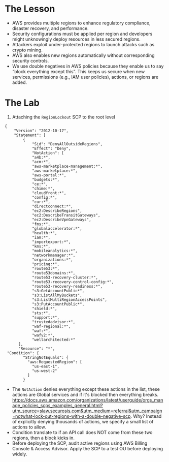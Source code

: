 # The Lesson

- AWS provides multiple regions to enhance regulatory compliance, disaster recovery, and performance.
- Security configurations must be applied per region and developers might unknowingly deploy resources in less secured regions.
- Attackers exploit under-protected regions to launch attacks such as crypto mining.
- AWS also enables new regions automatically without corresponding security controls.
- We use double negatives in AWS policies because they enable us to say “block everything except this”. This keeps us secure when new services, permissions (e.g., IAM user policies), actions, or regions are added.
# The Lab

1. Attaching the `RegionLockout` SCP to the root level
```
{
    "Version": "2012-10-17",
    "Statement": [
        {
            "Sid": "DenyAllOutsideRegions",
            "Effect": "Deny",
	        "NotAction": [
	        "a4b:*",
	        "acm:*",
	        "aws-marketplace-management:*",
	        "aws-marketplace:*",
	        "aws-portal:*",
	        "budgets:*",
	        "ce:*",
	        "chime:*",
	        "cloudfront:*",
	        "config:*",
	        "cur:*",
	        "directconnect:*",
	        "ec2:DescribeRegions",
	        "ec2:DescribeTransitGateways",
	        "ec2:DescribeVpnGateways",
	        "fms:*",
	        "globalaccelerator:*",
	        "health:*",
	        "iam:*",
	        "importexport:*",
	        "kms:*",
	        "mobileanalytics:*",
	        "networkmanager:*",
	        "organizations:*",
	        "pricing:*",
	        "route53:*",
	        "route53domains:*",
	        "route53-recovery-cluster:*",
	        "route53-recovery-control-config:*",
	        "route53-recovery-readiness:*",
	        "s3:GetAccountPublic*",
	        "s3:ListAllMyBuckets",
	        "s3:ListMultiRegionAccessPoints",
	        "s3:PutAccountPublic*",
	        "shield:*",
	        "sts:*",
	        "support:*",
	        "trustedadvisor:*",
	        "waf-regional:*",
	        "waf:*",
	        "wafv2:*",
	        "wellarchitected:*"
      ],
      "Resource": "*",
 "Condition": {
        "StringNotEquals": {
          "aws:RequestedRegion": [
            "us-east-1",
            "us-west-2"
          ]
        }
```

- The `NotAction` denies everything except these actions in the list, these actions are Global services and if it's blocked then everything breaks. https://docs.aws.amazon.com/organizations/latest/userguide/orgs_manage_policies_scps_examples_general.html?utm_source=slaw.securosis.com&utm_medium=referral&utm_campaign=notwhat-lock-out-regions-with-a-double-negative-scp. Why? Instead of explicitly denying thousands of actions, we specify a small list of actions to allow.
- Condition translate to if an API call does NOT come from these two regions, then a block kicks in.
- Before deploying the SCP, audit active regions using AWS Billing Console & Access Advisor. Apply the SCP to a test OU before deploying widely.